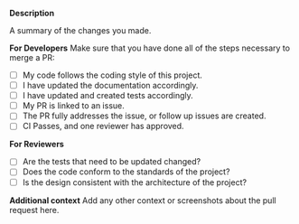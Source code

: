 **Description**
<!--- Creating a pull request allows you to merge code from a separate branch, usually to the main branch. -->
<!--- Make sure to link the issue you are fixing with this Pull Request using the "Linked Issues" dropdown on the right panel. -->
A summary of the changes you made.

**For Developers**
Make sure that you have done all of the steps necessary to merge a PR:
- [ ] My code follows the coding style of this project.
- [ ] I have updated the documentation accordingly.
- [ ] I have updated and created tests accordingly.
- [ ] My PR is linked to an issue.
- [ ] The PR fully addresses the issue, or follow up issues are created.
- [ ] CI Passes, and one reviewer has approved.

**For Reviewers**
- [ ] Are the tests that need to be updated changed?
- [ ] Does the code conform to the standards of the project?
- [ ] Is the design consistent with the architecture of the project?

**Additional context**
Add any other context or screenshots about the pull request here.
